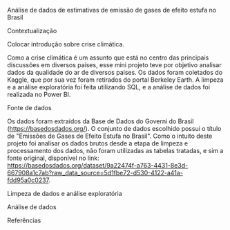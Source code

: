 Análise de dados de estimativas de emissão de gases de efeito estufa no Brasil

Contextualização

Colocar introdução sobre crise climática.

Como a crise climática é um assunto que está no centro das principais discussões em diversos países, esse mini projeto teve por objetivo analisar dados da qualidade do ar de diversos países. Os dados foram coletados do Kaggle, que por sua vez foram retirados do portal Berkeley Earth. A limpeza e a análise exploratória foi feita utilizando SQL, e a análise de dados foi realizada no Power BI.

Fonte de dados

Os dados foram extraídos da Base de Dados do Governi do Brasil (https://basedosdados.org/). O conjunto de dados escolhido possui o título de "Emissões de Gases de Efeito Estufa no Brasil". Como o intuito deste projeto foi analisar os dados brutos desde a etapa de limpeza e processamento dos dados, não foram utilizadas as tabelas tratadas, e sim a fonte original, disponível no link: https://basedosdados.org/dataset/9a22474f-a763-4431-8e3d-667908a1c7ab?raw_data_source=5d1fbe72-d530-4122-a41a-fdd95a0c0237.

Limpeza de dados e análise exploratória



Análise de dados


Referências

